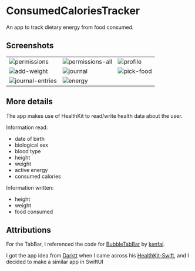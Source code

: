 # ConsumedCaloriesTracker
An app to track dietary energy from food consumed. 

## Screenshots

|   |   |   |
|--|--|--|
| <img alt="permissions" src="https://github.com/user-attachments/assets/b5fb2a47-0ea4-42ce-a9ec-1f71a46cb025" /> | <img alt="permissions-all" src="https://github.com/user-attachments/assets/27da09ef-cc39-47bd-904e-252a8e06780f" /> | <img alt="profile" src="https://github.com/user-attachments/assets/5dc8297a-99b6-4e79-9797-fc0e2b4e72ac" /> |
| <img alt="add-weight" src="https://github.com/user-attachments/assets/c3bc0108-99ca-4b87-9d8c-a14c54ac45c4" /> | <img alt="journal" src="https://github.com/user-attachments/assets/bf05ee79-c14f-40ab-94b6-b8e5130a4679" /> | <img alt="pick-food" src="https://github.com/user-attachments/assets/c127bb4f-62d6-44e1-b91f-84af3ccecc40" /> |
| <img alt="journal-entries" src="https://github.com/user-attachments/assets/fdad75c6-6c43-463b-bd14-1c586a115f85" /> | <img alt="energy" src="https://github.com/user-attachments/assets/2db0c829-9914-41c1-895a-aa884470e82c" /> | |

## More details

The app makes use of HealthKit to read/write health data about the user.

Information read:
- date of birth
- biological sex
- blood type
- height
- weight
- active energy
- consumed calories

Information written:
- height
- weight
- food consumed

## Attributions

For the TabBar, I referenced the code for [BubbleTabBar](https://github.com/kenfai/KavSoft-Tutorials-iOS/tree/main/BubbleTabBar) by [kenfai](https://github.com/kenfai).

I got the app idea from [Darktt](https://github.com/Darktt) when I came across his [HealthKit-Swift](https://github.com/Darktt/HealthKit-Swift/tree/master), and I decided to make a similar app in SwiftUI
